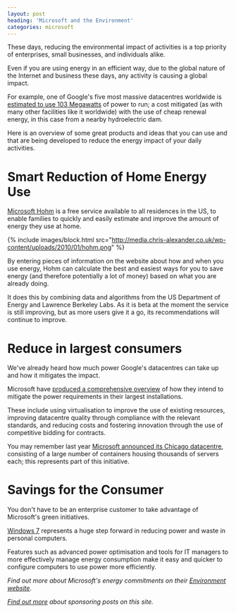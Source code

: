 ```yaml
---
layout: post
heading: 'Microsoft and the Environment'
categories: microsoft
---
```


These days, reducing the environmental impact of activities is a top priority of enterprises, small businesses, and individuals alike.

Even if you are using energy in an efficient way, due to the global nature of the Internet and business these days, any activity is causing a global impact.

For example, one of Google's five most massive datacentres worldwide is [estimated to use 103 Megawatts](http://www.guardian.co.uk/technology/2009/may/03/google-data-centres) of power to run; a cost mitigated (as with many other facilities like it worldwide) with the use of cheap renewal energy, in this case from a nearby hydroelectric dam.

Here is an overview of some great products and ideas that you can use and that are being developed to reduce the energy impact of your daily activities.

# Smart Reduction of Home Energy Use

[Microsoft Hohm](http://www.microsoft-hohm.com/) is a free service available to all residences in the US, to enable families to quickly and easily estimate and improve the amount of energy they use at home.

{% include images/block.html src="http://media.chris-alexander.co.uk/wp-content/uploads/2010/01/hohm.png" %}

By entering pieces of information on the website about how and when you use energy, Hohm can calculate the best and easiest ways for you to save energy (and therefore potentially a lot of money) based on what you are already doing.

It does this by combining data and algorithms from the US Department of Energy and Lawrence Berkeley Labs. As it is beta at the moment the service is still improving, but as more users give it a go, its recommendations will continue to improve.

# Reduce in largest consumers

We've already heard how much power Google's datacentres can take up and how it mitigates the impact.

Microsoft have [produced a comprehensive overview](http://www.microsoft.com/environment/our_commitment/articles/datacenter_bp.aspx) of how they intend to mitigate the power requirements in their largest installations.

These include using virtualisation to improve the use of existing resources, improving datacentre quality through compliance with the relevant standards, and reducing costs and fostering innovation through the use of competitive bidding for contracts.

You may remember last year [Microsoft announced its Chicago datacentre](http://www.microsoft.com/video/en/us/details/bafe5c0f-8651-4609-8c71-24c733ce628b), consisting of a large number of containers housing thousands of servers each; this represents part of this initiative.

# Savings for the Consumer

You don't have to be an enterprise customer to take advantage of Microsoft's green initiatives.

[Windows 7](http://www.microsoft.com/environment/windows7.aspx) represents a huge step forward in reducing power and waste in personal computers.

Features such as advanced power optimisation and tools for IT managers to more effectively manage energy consumption make it easy and quicker to configure computers to use power more efficiently.

*Find out more about Microsoft's energy commitments on their [Environment website](http://www.microsoft.com/environment/).*

*[Find out more](http://www.chris-alexander.co.uk/sponsored-posts) about sponsoring posts on this site.*
